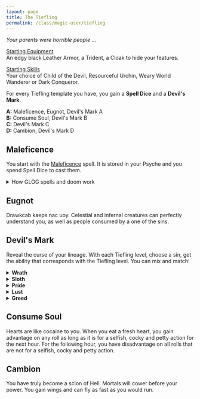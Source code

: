 ```yaml
---
layout: page
title: The Tiefling
permalink: /class/magic-user/tiefling
---
```


_Your parents were horrible people ..._

<ins>Starting Equipment</ins><br>
An edgy black Leather Armor, a Trident, a Cloak to hide your features.

<ins>Starting Skills</ins><br>
Your choice of Child of the Devil, Resourceful Urchin, Weary World Wanderer or Dark Conqueror.

For every Tiefling template you have, you gain a **Spell Dice** and a **Devil's Mark**.

**A:** Maleficence, Eugnot, Devil's Mark A<br>
**B:** Consume Soul, Devil's Mark B<br>
**C:** Devil's Mark C<br>
**D:** Cambion, Devil's Mark D<br>

## Maleficence
You start with the [Maleficence](/2020/11/13/maleficence/) spell. It is stored in your Psyche and you spend Spell Dice to cast them.

<details markdown="1">
<summary>How GLOG spells and doom work</summary>
<ins>Spell Dice (SD)</ins><br>
You get 1 per Tiefling template. They are D6s.

Whenever you cast a spell, you choose how many SD to invest into it. The result of the spell depends on the number of [dice] and their [sum].

If a SD rolls a 1, 2 or 3, you don’t lose it. Otherwise, you lose it until you get a night of sleep. You can’t cast without SD.

Every time you roll doubles you get closer to *Catastrophe*.

<ins>Catastrophe</ins><br>
Every time you roll doubles you gain 1 *Doom Point*. Every time you gain a _Doom Point_, roll a D20. If you roll equal to or below your doom score, you trigger a [catastrophe](/list/spell-catastrophe).
</details>

## Eugnot
Drawkcab kaeps nac uoy. Celestial and infernal creatures can perfectly understand you, as well as people consumed by a one of the sins.

## Devil's Mark
Reveal the curse of your lineage. With each Tiefling level, choose a sin, get the ability that corresponds with the Tiefling level. You can mix and match!

<details markdown="1">
<summary><b>Wrath</b></summary>
<b>A.</b> _<u>Taken by force</u>._ Twisted goat horns grow from your forehead. Your spell dice are D8s when you cast Maleficence.<br>
<b>B.</b> _<u>Heir of a remorseless murderer</u>._ Blood constantly drips from your clawed hands. You know the [Red Hands of Wrath](/2020/11/12/red-hands-of-wrath/) spell.<br>
<b>C.</b> _<u>Conceived in the flames of genocide</u>._ Your eyes become pure flames of hatred. You know the [Detonate Corpse](/2020/11/13/detonate-corpse/) spell.<br>
<b>D.</b> _<u>Scion of Satan</u>._ Your flesh shrinks over your face, revealing your skull. You can see in a room which creature (including yourself and your friends) has the least amount of HP. You inflict maximum damage against it.
</details>

<details markdown="1">
<summary><b>Sloth</b></summary>
<b>A.</b> _<u>Salvaged from a trash pile</u>._ <br> Your skin is blue. You know the [Indolence](/2020/11/13/indolence/) spell.<br>
<b>B.</b> _<u>Slavery built your parent's fortune</u>._ Half your inventory slots are filled wiht unremovable slime. You gain as many cowardly Manes follower who don't leave your vicinity.<br> 
<b>C.</b> _<u>Countless died from their inaction</u>._ The dark circles of apathy radiate from your eyes like a rash. As long as you are naked and passive, you are invisible to all creatures with a language.<br>
<b>D.</b> _<u>Scion of Belphegor</u>._ You lose your eyes, yet can see. You know the [Nine Lives](/2020/11/12/nine-lives/) spell.
</details>

<details markdown="1">
<summary><b>Pride</b></summary>
<b>A.</b> _<u>Born through eugenics</u>._ You have snake eyes. You know the [Thaumaturgy](/2020/11/13/thaumaturgy/) spell.<br>
<b>B.</b> _<u>Hubris destroyed your parents</u>._ Your hair becomes feathers. You know the [Zizanny](/2020/11/13/indolence/) spell and you are immune to it.<br>
<b>C.</b> _<u>Countless died for their magnum opus</u>._ Your breath is a cold mist. When you are standing, you float 1 inch above the ground.<br>
<b>D.</b> _<u>Scion of Lucifer</u>._ You have a snake tail. You can reroll any of your rolls if a teammate agrees. Their next roll will be made with disadvantage. 
</details>

<details markdown="1">
<summary><b>Lust</b></summary>
<b>A.</b> _<u>Born out of wedlocks</u> (Gasp!)._ <br> You have whiskers. You know the [Fascinating Gaze](/2020/11/13/fascinating-gaze/) spell.<br>
<b>B.</b> _<u>One of many sired by a sex cult leader</u>._ You have an six digits. You always know what you are touching.<br>
<b>C.</b> _<u>They killed just for the thrill of it</u>._ You have goat legs. You can store sensations you feel in your Psyche slots and transmit them by touch at will.<br>
<b>D.</b> _<u>Scion of Asmodeus</u>._ Your tongue extends to your navel. You know the [Dominate](/2020/11/13/dominate/) spell.
</details>

<details markdown="1">
<summary><b>Greed</b></summary>
<b>A.</b> _<u>Sold for gold</u>._ You have a crown of horns. You know the [Evil Gift](/2020/11/13/evil-gift/) spell. <br>
<b>B.</b> _<u>Destroyed communities for their business</u>._ You have a magpie's beak. Stolen objects can be used as weapons inflicting 1D12 damage against their last owner.<br>
<b>C.</b> _<u>They could have ended hunger, but didn't</u>._ You have bird talons on your feet. You know the [Turn to Art](/2020/11/13/turn-to-art/) spell. <br><br>
<b>D.</b> _<u>Scion of Mammon</u>._ You have a bovine head. You can bend precious metals like it was clay.
</details>

## Consume Soul
Hearts are like cocaine to you. When you eat a fresh heart, you gain advantage on any roll as long as it is for a selfish, cocky and petty action for the next hour. For the following hour, you have disadvantage on all rolls that are not for  a selfish, cocky and petty action.

## Cambion
You have truly become a scion of Hell. Mortals will cower before your power. You gain wings and can fly as fast as you would run.
